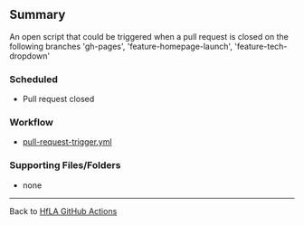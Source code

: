 ## Summary
An open script that could be triggered when a pull request is closed on the following branches 'gh-pages', 'feature-homepage-launch', 'feature-tech-dropdown'

### Scheduled
- Pull request closed

### Workflow
- [pull-request-trigger.yml](https://github.com/hackforla/website/blob/gh-pages/.github/workflows/pull-request-trigger.yml)

### Supporting Files/Folders
- none
---
Back to [HfLA GitHub Actions](HfLA-GitHub-Actions)


